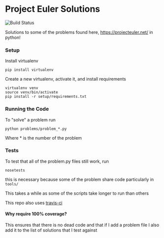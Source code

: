 Project Euler Solutions
=============

![Build Status](https://travis-ci.org/zconnelly13/project_euler.svg?branch=master)

Solutions to some of the problems found here, https://projecteuler.net/ in python!

### Setup

Install virtualenv

```
pip install virtualenv
```

Create a new virtualenv, activate it, and install requirements

```
virtualenv venv
source venv/bin/activate
pip install -r setup/requirements.txt
```

### Running the Code

To "solve" a problem run

```
python problems/problem_*.py
```

Where * is the number of the problem

### Tests

To test that all of the problem.py files still work, run

```
nosetests
```

this is necessary because some of the problem share code
particularly in `tools/`

This takes a while as some of the scripts take longer to run than others

This repo also uses [travis-ci](https://travis-ci.org/zconnelly13/project_euler/builds)

#### Why require 100% coverage?

This ensures that there is no dead code and that if I add a problem file I also add it to the list of solutions that I test against
